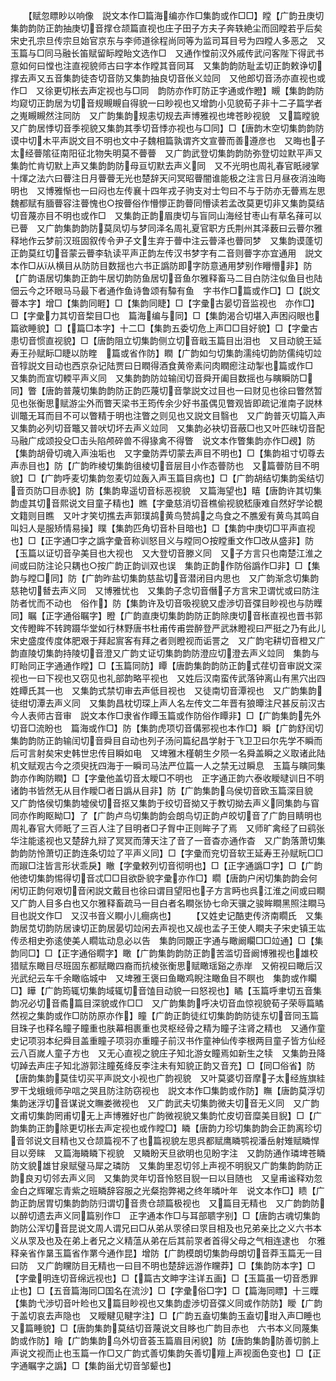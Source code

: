 <!-- { "loadSidebar": true } -->
　　【赋忽瞟眇以响像　説文本作□篇海编亦作□集韵或作□□】瞠【广韵丑庚切集韵韵防正韵抽庚切音撑仓颉篇直视也庄子田子方夫子奔轶絶尘而回瞠若乎后矣宋史孔宗旦传宗旦始官京东与李师道徐程尚同等为监司耳目号为四瞠人多恶之　又玉篇与□同马融长笛赋留眎瞠眙文选作□　又通作憆前汉外戚传武问客陛下得武书意如何曰憆也注直视貌师古曰字本作瞠其音同耳　又集韵韵防耻孟切正韵敕诤切撑去声又五音集韵徒杏切音防又集韵抽良切音伥义竝同　又他郎切音汤亦直视也或作□　又徐更切枨去声定视也与□同　韵防亦作盯防正字通或作瞪】瞡【集韵韵防均窥切正韵居为切音规瞡瞡自得貌一曰眇视也又增韵小见貌荀子非十二子篇学者之嵬瞡瞡然注同防　又广韵集韵规恚切规去声博雅视也埤苍眇视貌　又篇瞠貌　又广韵居悸切音季视貌又集韵其季切音悸亦视也与□同】□【唐韵木空切集韵韵防谟中切木平声説文目不明也文中子魏相篇孰谓齐文宣瞢而善遵彦也　又晦也子太经瞢隂征南阳征北物失明莫不瞢瞢　又广韵武登切集韵韵防弥登切竝默平声又集韵忙肯切默上声又集韵韵防母亘切默去声义同　又不光明也周礼春官眂祲掌十煇之法六曰瞢注日月瞢瞢无光也楚辞天问冥昭瞢闇谁能极之注言日月昼夜消浊晦明也　又博雅惭也一曰闷也左传襄十四年戎子驹支对士匄曰不与于防亦无瞢焉左思魏都赋有腼瞢容注瞢愧也○按瞢俗作懵懜正韵瞢同懵读若孟改莫更切非又集韵莫结切音蔑亦目不明也或作□　又集韵正韵眉庚切与盲同山海经甘枣山有草名萚可以已瞢　又广韵集韵韵防莫凤切与梦同泽名周礼夏官职方氏荆州其泽薮曰云瞢尔雅释地作云梦前汉班固叙传令尹子文生弃于瞢中注云瞢泽也瞢同梦　又集韵谟蓬切正韵莫红切音蒙云瞢李轨读平声正韵左传汉书梦字有二音则瞢字亦宜通用　説文本作□从从横目从防防目数揺也六书正譌防即字防意通用梦别作矒懵非】防【广韵语居切集韵正韵牛居切韵防鱼居切音鱼尔雅释畜马二目白防注似鱼目也陆佃云今之环眼马马最下者通作鱼诗鲁颂有驔有鱼　字书作□篇或作□】□【説文瞢本字】增□【集韵同睚】□【集韵同睫】□【字彚古晏切音监视也　亦作□】□【字彚力其切音棃目□也　篇海编与同】□【集韵渴合切堪入声困闷眼也篇欲睡貌】□【篇□本字】十二□【集韵五委切危上声□□目好貌】□【字彚古患切音惯直视貌】□【唐韵阻立切集韵侧立切音戢玉篇目出泪也　又目动貌王延寿王孙赋眎□睫以防睳　篇或省作防】瞤【广韵如匀切集韵濡纯切韵防儒纯切竝音犉説文目动也西京杂记陆贾曰日瞤得酒食黄帝素问肉瞤瘛注动掣也篇或作□　又集韵而宣切輭平声义同　又集韵韵防竝输闰切音舜开阖目数摇也与瞚瞬防□同】瞥【唐韵普蔑切集韵韵防正韵匹蔑切音撆説文过目也一曰财见也徐曰瞥然暂见也张衡思赋游尘外而瞥天梁书王筠传余少好书虽偶见瞥观皆即疏记淮南子説林训鼈无耳而目不可以瞥精于明也注瞥之则见也又説文目翳也　又广韵普灭切篇入声又集韵必列切音鼈又普吠切坏去声义竝同　又集韵必袂切音蔽□也又叶匹昧切音配马融广成颂投殳□击头陷颅碎兽不得猭禽不得瞥　说文本作瞥集韵亦作□覕】防【集韵胡骨切魂入声浊垢也　又字彚防弄切蒙去声目不明也】□【集韵祖寸切尊去声赤目也】防【广韵昨棱切集韵徂棱切音层目小作态瞢防也　又篇瞢防目不明貌】□【广韵呼麦切集韵忽麦切竝轰入声玉篇目病也】□【广韵胡结切集韵奚结切音页防□目赤貌】防【集韵卑遥切音标恶视貌　又篇海望也】瞦【唐韵许其切集韵虚其切音熙说文目童子精也】瞧【字彚慈消切音樵偷视貌嵇康难自然好学论覩文籍则目瞧　又叶才笑切撨去声郭璞鸪黄鸟赞鸪之鸟食之不膲爰有黄鸟其鸣自叫妇人是服矫情易操】瞨【集韵匹角切音朴目暗也】□【集韵中庚切□平声直视也】□【正字通□字之譌字彚音称训怒目义与瞠同○按瞠重文作□改从盛非】防【玉篇以证切音孕美目也大视也　又大登切音滕义同　又子方言只也南楚江淮之间或曰防注论只耦也○按广韵正韵训双也误　集韵正韵作防俗譌作□非】□【集韵与瞠□同】防【广韵昨盐切集韵慈盐切音潜闭目内思也　又广韵渐念切集韵慈艳切朁去声义同　又博雅忧也　又集韵子念切音僭子方言宋卫谓忧或曰防注防者忧而不动也　俗作】防【集韵许及切音吸视貌又虚渉切音弽目眇视也与防瞸同】瞩【正字通俗瞩字】瞪【广韵直庚切集韵韵防正韵除庚切音枨直视也晋书郭文传瞪眸不转跨蹑华堂如行林野唐书杜甫传甫尝醉登严武牀瞪视曰严挺之乃有此儿宋史盛度传度体肥艰于拜起賔客有拜之者则瞪视而诟詈之　又广韵宅耕切音橙又广韵直陵切集韵持陵切音澄又广韵丈证切集韵韵防澄应切澄去声义竝同　集韵与盯眙同正字通通作瞠】□【玉篇同防】瞫【唐韵集韵韵防正韵式荏切音审説文深视也一曰下视也又窃见也礼部韵略平视也　又姓后汉南蛮传武落钟离山有黑穴出四姓瞫氏其一也　又集韵式禁切审去声低目视也　又徒南切音潭视也　又广韵集韵徒绀切潭去声义同　又集韵昌枕切琛上声人名左传文二年晋有狼曋注尺甚反前汉古今人表师古音审　説文本作□隶省作瞫玉篇或作防俗作瞫非】□【广韵集韵先外切音□流盼也　篇海或作□】防【集韵虎项切音傋邪视也本作□】瞬【广韵舒闰切集韵韵防正韵输闰切音舜目自动也列子汤问篇纪昌学射于飞卫卫曰尔先学不瞬而后可言射矣宋史韩世忠传目瞬如电　又埤雅木槿朝生夕陨一名舜盖瞬之义取诸此陆机文赋观古今之须臾抚四海于一瞬司马法严位篇一人之禁无过瞬息　玉篇与瞚同集韵亦作眴防瞤】□【字彚他盖切音太瞹□不明也　正字通正韵六泰收瞹曃训日不明诸韵书皆然无从目作瞹□者日譌从目非】防【广韵集韵乌侯切音欧玉篇深目貌　又广韵恪侯切集韵墟侯切音抠又集韵于绞切音拗又于教切拗去声义同集韵与窅同亦作眗眍眑□】了【广韵卢鸟切集韵韵会朗鸟切正韵卢皎切音了广韵目睛明也周礼春官大师眂了三百人注了目明者□子胷中正则眸子了焉　又师旷禽经了曰鹞张华注能逺视也又楚辞九辩了冥冥而薄天注了音了一音杳亦通作杳　又广韵落萧切集韵韵防怜萧切正韵连条切竝了平声义同】□【字彚而兖切音软王延寿王孙赋盶□□而踧□注皆言形状乖戾】瞮【字彚敕列切音彻明也】□【正字通譌□字】□【广韵他徳切集韵惕得切音忒□□目欲卧貌字彚亦作□】瞯【唐韵户闲切集韵韵会何闲切正韵何艰切音闲説文戴目也徐曰谓目望阳也子方言眄也呉江淮之间或曰瞷　又广韵人目多白也又尔雅释畜疏马一目白者名瞷张协七命天骥之骏眸瞷黑照注瞷马目也説文作□　又汉书音义瞷小儿癎病也】
　　【又姓史记酷吏传济南瞯氏　又集韵居苋切韵防居谏切正韵居晏切竝闲去声视也又觇也孟子王使人瞷夫子宋史镇王竑传丞相史弥逺使美人瞯竑动息必以告　集韵同覵正字通与瞰阚矙□□竝通】□【集韵同□】□【正字通俗瞯字】瞰【广韵集韵韵防正韵苦滥切音阚博雅视也雄校猎赋东瞰目尽班固东都赋瞰四裔而抗棱张衡思赋瞰瑶谿之赤岸　又俯视曰瞰后汉光武纪云车千余瞰临城中　又埤雅王褒曰鱼瞰鸡睨注瞰鱼目不瞑也　集韵或作矙□】瞱【广韵筠辄切集韵域辄切音馌目动貌一曰怒视也】瞲【玉篇呼聿切五音集韵况必切音矞篇目深貌或作□□　又广韵集韵呼决切音血惊视貌荀子荣辱篇瞲然视之集韵或作□防防原亦作】瞳【广韵正韵徒红切集韵韵防徒东切音同玉篇目珠子也释名瞳子瞳重也肤幕相裹重也灵枢经骨之精为瞳子注肾之精也　又通作童史记项羽本纪舜目盖重瞳子项羽亦重瞳子前汉书作童神仙传李根两目童子皆方仙经云八百嵗人童子方也　又无心直视之貌庄子知北游女瞳焉如新生之犊　又集韵丑降切踔去声庄子知北游郭注瞳菟绛反李注未有知貌正韵又音充】□【同□俗省】防【唐韵集韵莫佳切买平声説文小视也广韵视貌　又叶莫婆切音摩子太经旌旗絓罗干戈蛾蛾师孕唁之哭且防注防窃视也　説文本作□集韵或作防】瞴【唐韵莫浮切集韵迷浮切音谋说文瞴娄微视也　又广韵武夫切集韵微夫切音无义同　又广韵文甫切集韵罔甫切无上声博雅好也广韵微视貌又集韵忙皮切音糜美目貎】□【广韵集韵正韵除更切枨去声定视也或作瞠□】瞵【唐韵力珍切集韵韵会正韵离珍切音邻说文目精也又仓颉篇视不了也篇视貌左思呉都赋鹰瞵鹗视潘岳射雉赋瞵悍目以旁睐　又篇海瞵瞵下视貌　又瞵盼天旦欲明也见盼字注　又韵防通作璘埤苍瞵防文貌雄甘泉赋璧马犀之璘防　又集韵里忍切邻上声视不明貎又广韵集韵韵防正韵良刃切邻去声义同　又集韵灵年切音怜怒目貎一曰以目随也　又皇甫谧释劝忽金白之辉曜忘青紫之班瞵辞容服之光粲抱弊褐之终年暽叶年　说文本作□】瞆【广韵正韵居胃切集韵韵防归谓切音贵仓颉篇极视也　又篇目无精也　又广韵韵防以醉切遗去声义同篇别作□　正字通本作□与耳部聩字别】□【唐韵古魂切集韵韵防公浑切音昆说文周人谓兄曰□从弟从眔徐曰眔目相及也兄弟亲比之义六书本义从眔及也及在弟上者兄之义精蕰从弟在后其前眔者首得父母之气相连逮也　尔雅释亲省作晜玉篇省作罤今通作昆】增防【广韵模朗切集韵母朗切音莽玉篇无一目曰防　又广韵矘防目无精也一曰目不明也楚辞远游作矘莽】□【集韵防本字】□【字彚明连切音绵远视也】□【篇古文眒字注详五画】□【玉篇虽一切音悉罪止也】□【五音篇海同□国名在流沙】□【字彚俗□字】□【篇海同瞟】十三瞸【集韵弋渉切音叶睑也又篇目眇视也又集韵虚渉切音弽义同或作防防】瞹【广韵于盖切哀去声隐也　又瞹睷见睷字注】□【广韵五盍切集韵玉盍切玵入声□睡也又篇睡貌】□【唐韵集韵莫结切音蔑说文目眵也广韵目赤也　六书本义同蔑集韵或作防】瞺【广韵集韵乌外切音荟玉篇眉目闲貌】防【唐韵集韵防善切鹯上声说文视而止也玉篇一作□又广韵式善切集韵矢善切羶上声视面色变也】□【正字通瞩字之譌】□【集韵甾尤切音邹颦也】
